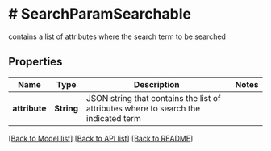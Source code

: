 # # SearchParamSearchable
contains a list of attributes where the search term to be searched

## Properties 


Name | Type | Description | Notes
------------ | ------------- | ------------- | -------------
**attribute**| **String** | JSON string that contains the list of attributes where to search the indicated term  |


[[Back to Model list]](../../README.md#models) [[Back to API list]](../../README.md#endpoints) [[Back to README]](../../README.md)

